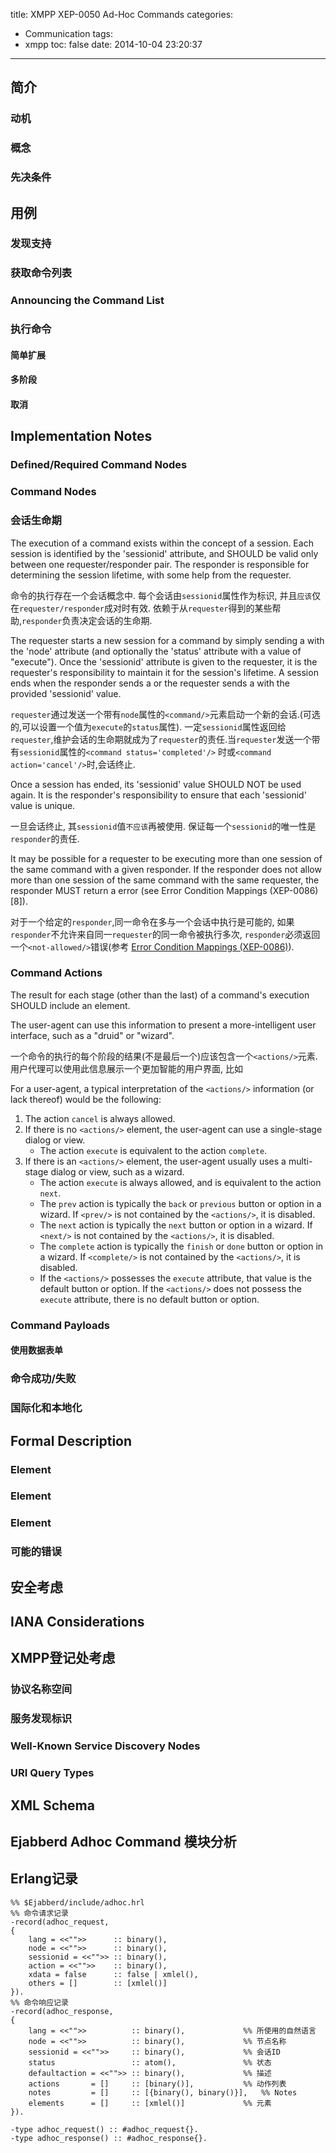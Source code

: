 title: XMPP XEP-0050 Ad-Hoc Commands
categories:
  - Communication
tags:
  - xmpp
toc: false
date: 2014-10-04 23:20:37
---


## 简介
### 动机
### 概念
### 先决条件
## 用例
### 发现支持
### 获取命令列表
### Announcing the Command List
### 执行命令
#### 简单扩展
#### 多阶段
#### 取消
## Implementation Notes
### Defined/Required Command Nodes
### Command Nodes
### 会话生命期

The execution of a command exists within the concept of a session.
Each session is identified by the 'sessionid' attribute, and SHOULD be
valid only between one requester/responder pair.
The responder is responsible for determining the session lifetime, with some help from the requester.

命令的执行存在一个会话概念中. 每个会话由`sessionid`属性作为标识, 并且`应该`仅在`requester/responder`成对时有效.
依赖于从`requester`得到的某些帮助,`responder`负责决定会话的生命期.


The requester starts a new session for a command by simply sending a <command/> with the 'node'
attribute (and optionally the 'status' attribute with a value of "execute").
Once the 'sessionid' attribute is given to the requester, it is the requester's responsibility
to maintain it for the session's lifetime. A session ends when the responder sends a
<command status='completed'/> or the requester sends a <command action='cancel'/> with the provided
'sessionid' value.

`requester`通过发送一个带有`node`属性的`<command/>`元素启动一个新的会话.(可选的,可以设置一个值为`execute`的`status`属性).
一定`sessionid`属性返回给`requester`,维护会话的生命期就成为了`requester`的责任.当`requester`发送一个带有`sessionid`属性的`<command status='completed'/>`
时或`<command action='cancel'/>`时,会话终止.

Once a session has ended, its 'sessionid' value SHOULD NOT be used again. It is the responder's responsibility to ensure that each 'sessionid' value is unique.

一旦会话终止, 其`sessionid`值`不应该`再被使用. 保证每一个`sessionid`的唯一性是`responder`的责任.

It may be possible for a requester to be executing more than one session of the same command with a given responder.
If the responder does not allow more than one session of the same command with the same requester,
the responder MUST return a <not-allowed/> error (see Error Condition Mappings (XEP-0086) [8]).


对于一个给定的`responder`,同一命令在多与一个会话中执行是可能的, 如果`responder`不允许来自同一`requester`的同一命令被执行多次, `responder`必须返回一个`<not-allowed/>`错误(参考 [Error Condition Mappings (XEP-0086)][1]).


### Command Actions

The result for each stage (other than the last) of a command's execution SHOULD include an <actions/> element.

The user-agent can use this information to present a more-intelligent user interface, such as a "druid" or "wizard".

一个命令的执行的每个阶段的结果(不是最后一个)应该包含一个`<actions/>`元素. 用户代理可以使用此信息展示一个更加智能的用户界面, 比如

For a user-agent, a typical interpretation of the `<actions/>` information (or lack thereof) would be the following:

1. The action `cancel` is always allowed.
2. If there is no `<actions/>` element, the user-agent can use a single-stage dialog or view.
    - The action `execute` is equivalent to the action `complete`.
3. If there is an `<actions/>` element, the user-agent usually uses a multi-stage dialog or view, such as a wizard.
    - The action `execute` is always allowed, and is equivalent to the action `next`.
    - The `prev` action is typically the `back` or `previous` button or option in a wizard. If `<prev/>` is not contained by the `<actions/>`, it is disabled.
    - The `next` action is typically the `next` button or option in a wizard. If `<next/>` is not contained by the `<actions/>`, it is disabled.
    - The `complete` action is typically the `finish` or `done` button or option in a wizard. If `<complete/>` is not contained by the `<actions/>`, it is disabled.
    - If the `<actions/>` possesses the `execute` attribute, that value is the default button or option. If the `<actions/>` does not possess the `execute` attribute, there is no default button or option.



### Command Payloads
#### 使用数据表单
### 命令成功/失败
### 国际化和本地化
## Formal Description
### <command/> Element
### <actions/> Element
### <note/> Element
### 可能的错误
## 安全考虑
## IANA Considerations
## XMPP登记处考虑
### 协议名称空间
### 服务发现标识
### Well-Known Service Discovery Nodes
### URI Query Types
## XML Schema



## Ejabberd Adhoc Command 模块分析

## Erlang记录


  [1]: http://xmpp.org/extensions/xep-0086.html

```
%% $Ejabberd/include/adhoc.hrl
%% 命令请求记录
-record(adhoc_request,
{
    lang = <<"">>      :: binary(),
    node = <<"">>      :: binary(),
    sessionid = <<"">> :: binary(),
    action = <<"">>    :: binary(),
    xdata = false      :: false | xmlel(),
    others = []        :: [xmlel()]
}).
%% 命令响应记录
-record(adhoc_response,
{
    lang = <<"">>          :: binary(),             %% 所使用的自然语言
    node = <<"">>          :: binary(),             %% 节点名称
    sessionid = <<"">>     :: binary(),             %% 会话ID
    status                 :: atom(),               %% 状态
    defaultaction = <<"">> :: binary(),             %% 描述
    actions       = []     :: [binary()],           %% 动作列表
    notes         = []     :: [{binary(), binary()}],   %% Notes
    elements      = []     :: [xmlel()]             %% 元素
}).

-type adhoc_request() :: #adhoc_request{}.
-type adhoc_response() :: #adhoc_response{}.
```




